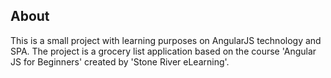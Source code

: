 ## About

This is a small project with learning purposes on AngularJS technology and SPA. The project is a grocery list application based on the course 'Angular JS for Beginners' created by 'Stone River eLearning'.
